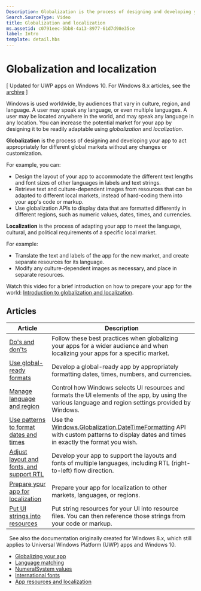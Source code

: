 ```yaml
---
Description: Globalization is the process of designing and developing your app to act appropriately for different global markets without any changes or customization.
Search.SourceType: Video
title: Globalization and localization
ms.assetid: c0791eec-5bb8-4a13-8977-61d7d98e35ce
label: Intro
template: detail.hbs
---
```


# Globalization and localization

\[ Updated for UWP apps on Windows 10. For Windows 8.x articles, see the [archive](http://go.microsoft.com/fwlink/p/?linkid=619132) \]

Windows is used worldwide, by audiences that vary in culture, region, and language. A user may speak any language, or even multiple languages. A user may be located anywhere in the world, and may speak any language in any location. You can increase the potential market for your app by designing it to be readily adaptable using *globalization* and *localization*.

**Globalization** is the process of designing and developing your app to act appropriately for different global markets without any changes or customization.

For example, you can:

-   Design the layout of your app to accommodate the different text lengths and font sizes of other languages in labels and text strings.
-   Retrieve text and culture-dependent images from resources that can be adapted to different local markets, instead of hard-coding them into your app's code or markup.
-   Use globalization APIs to display data that are formatted differently in different regions, such as numeric values, dates, times, and currencies.

**Localization** is the process of adapting your app to meet the language, cultural, and political requirements of a specific local market.

For example:

-   Translate the text and labels of the app for the new market, and create separate resources for its language.
-   Modify any culture-dependent images as necessary, and place in separate resources.

Watch this video for a brief introduction on how to prepare your app for the world: [Introduction to globalization and localization](https://channel9.msdn.com/Blogs/One-Dev-Minute/Introduction-to-globalization-and-localization).

## Articles

| Article                                                                              | Description                                                                                                                                                                                      |
|--------------------------------------------------------------------------------------|--------------------------------------------------------------------------------------------------------------------------------------------------------------------------------------------------|
| [Do's and don'ts](guidelines-and-checklist-for-globalizing-your-app.md)             | Follow these best practices when globalizing your apps for a wider audience and when localizing your apps for a specific market.                                                                 |
| [Use global-ready formats](use-global-ready-formats.md)                                 | Develop a global-ready app by appropriately formatting dates, times, numbers, and currencies.                                                                                                    |
| [Manage language and region](manage-language-and-region.md)                             | Control how Windows selects UI resources and formats the UI elements of the app, by using the various language and region settings provided by Windows.                                          |
| [Use patterns to format dates and times](use-patterns-to-format-dates-and-times.md)     | Use the [Windows.Globalization.DateTimeFormatting](https://msdn.microsoft.com/library/windows/apps/br206859) API with custom patterns to display dates and times in exactly the format you wish. |
| [Adjust layout and fonts, and support RTL](adjust-layout-and-fonts-and-support-rtl.md) | Develop your app to support the layouts and fonts of multiple languages, including RTL (right-to-left) flow direction.                                                                           |
| [Prepare your app for localization](prepare-your-app-for-localization.md)               | Prepare your app for localization to other markets, languages, or regions.                                                                                                                       |
| [Put UI strings into resources](put-ui-strings-into-resources.md)                       | Put string resources for your UI into resource files. You can then reference those strings from your code or markup.                                                                             |

 
See also the documentation originally created for Windows 8.x, which still applies to Universal Windows Platform (UWP) apps and Windows 10.

-   [Globalizing your app](https://msdn.microsoft.com/library/windows/apps/xaml/hh965328)
-   [Language matching](https://msdn.microsoft.com/library/windows/apps/xaml/jj673578.aspx)
-   [NumeralSystem values](https://msdn.microsoft.com/library/windows/apps/xaml/jj236471.aspx)
-   [International fonts](https://msdn.microsoft.com/library/windows/apps/xaml/dn263115.aspx)
-   [App resources and localization](https://msdn.microsoft.com/library/windows/apps/xaml/hh710212.aspx)

 

 



